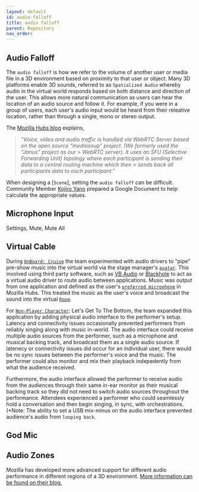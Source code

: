 ```yaml
---
layout: default
id: audio-falloff
title: audio falloff
parent: Repository
nav_order: 
---
```


## Audio Falloff
The `audio falloff` is how we refer to the volume of another user or media file in a 3D environment based on proximity to that user or object. Many 3D platforms enable 3D sounds, referred to as `Spatialized Audio` whereby audio in the virtual world responds based on both distance and direction of the user. This allows more natural communication as users can hear the location of an audio source and follow it. For example, if you were in a group of users, each user's audio input would be heard from their releative location, rather than through a single, mono or stereo output. 

The [Mozilla Hubs blog](https://hubs.mozilla.com/docs/system-overview.html) explains, 
>
> *"Voice, video and audio traffic is handled via WebRTC Server based on the open source “mediasoup” project. (We formerly used the “Janus” project as our > WebRTC server). It uses an SFU (Selective Forwarding Unit) topology where each participant is sending their data to a central routing machine which then > sends back all participants data to each participant."*
>

When designing a [`Scene`], setting the `audio falloff` can be difficult. Community Member [Kojiro Yano](https://twitter.com/kojirovr/status/1525614648254291971?s=21&t=4ehgJlrJIO-QQyC-4P_LOQ) prepared a Google Document to help calculate the appropriate values.

## Microphone Input
Settings, Mute, Mute All

## Virtual Cable
During [`OnBoard: Cruise`](./obxr-cruise.md) the team experimented with audio drivers to "pipe" pre-show music into the virtual world via the stage manager's [`avatar`](./glossary-avatar.md). This involved using third party software, such as [VB Audio](https://twitter.com/VB_Audio) or [Blackhole](https://existential.audio/blackhole/) to act as a virtual audio driver to route audio between applications. Music was output from one application and defined as the user's [`preferred microphone`]() in Mozilla Hubs. This treated the music as the user's voice and broadcast the sound into the virtual [`Room`](./glossary-room.md).

For [`Non-Player Character`](./non-player-character.md): Let's Get To The Bottom, the team expanded this application by adding physical audio interface to the performer's setup. Latency and connectivity issues occasionally prevented performers from reliably singing along with music in-world. The audio interface could receive multiple audio sources from the performer, such as a microphone and musical backing track, and broadcast them as a single audio source. If latenecy or connectivity issues did occur for an individual user, there would be no sync issues between the performer's voice and the music. The performer could also monitor and mix their playback indepedently from what the audience received.

Furthermore, the audio interface allowed the performer to receive audio from the audiences through their same in-ear monitor as their musical backing track so they did not need to switch audio sources throughout the performance. Attendees experienced a performer who could seamlessly hold a conversation and then begin singing, in sync, with orchestrations. (*Note: The ability to set a USB mix-minus on the audio interface prevented audience's audio from `looping back`. 

## God Mic

## Audio Zones
Mozilla has developed more advanced support for different audio performance in different regions of a 3D environment. [More information can be found on their blog.](https://hubs.mozilla.com/docs/spoke-adding-scene-content.html#audio-zones)
